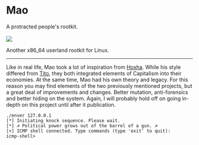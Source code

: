 # Mao
A protracted people's rootkit.<br><br>
<img src="https://i.redd.it/4pwkibrp0uq91.jpg" />

Another x86_64 userland rootkit for Linux.<hr size="1">
Like in real life, Mao took a lot of inspiration from <a href="https://github.com/mephistolist/hoxha">Hoxha</a>. While his style differed from <a href="https://github.com/mephistolist/tito">Tito</a>, they both integrated elements of Capitalism into their economies. At the same time, Mao had his own theory and legacy. For this reason you may find elements of the two previously mentioned projects, but a great deal of improvements and changes. Better mutation, anti-forensics and better hiding on the system. Again, I will probably hold off on going in-depth on this project until after it publication. 



```
./enver 127.0.0.1
[*] Initiating knock sequence. Please wait.
[*] ☭ Political power grows out of the barrel of a gun. ☭
[+] ICMP shell connected. Type commands (type 'exit' to quit):
icmp-shell>
```
